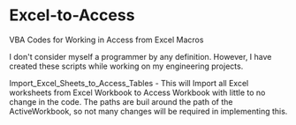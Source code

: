 # Excel-to-Access
VBA Codes for Working in Access from Excel Macros

I don't consider myself a programmer by any definition. However, I have created these scripts while working on my engineering projects.

Import_Excel_Sheets_to_Access_Tables - This will Import all Excel worksheets from Excel Workbook to Access Workbook with little to no     																				change in the code. The paths are buil around the path of the ActiveWorkbook, so not many changes 																				will be required in implementing this. 
